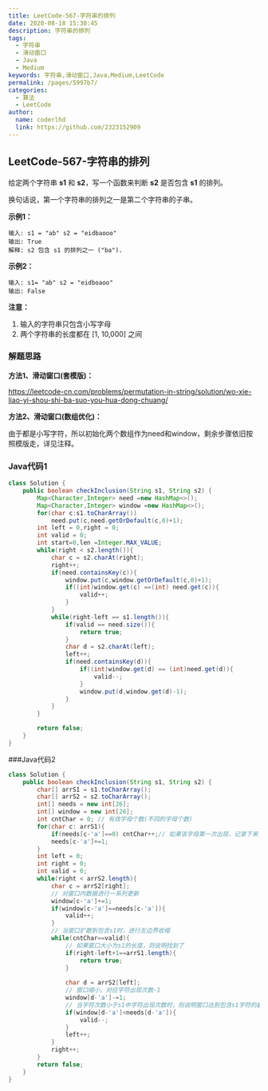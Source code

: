 ```yaml
---
title: LeetCode-567-字符串的排列
date: 2020-08-18 15:30:45
description: 字符串的排列
tags: 
  - 字符串
  - 滑动窗口
  - Java
  - Medium
keywords: 字符串,滑动窗口,Java,Medium,LeetCode
permalink: /pages/5997b7/
categories: 
  - 算法
  - LeetCode
author: 
  name: coderlhd
  link: https://github.com/2323152909
---
```


## LeetCode-567-字符串的排列

给定两个字符串 **s1** 和 **s2**，写一个函数来判断 **s2** 是否包含 **s1** 的排列。

换句话说，第一个字符串的排列之一是第二个字符串的子串。

<!--more-->

**示例1：**

```
输入: s1 = "ab" s2 = "eidbaooo"
输出: True
解释: s2 包含 s1 的排列之一 ("ba").
```

**示例2：**

```
输入: s1= "ab" s2 = "eidboaoo"
输出: False
```

**注意：**

1. 输入的字符串只包含小写字母
2. 两个字符串的长度都在 [1, 10,000] 之间

### 解题思路

**方法1、滑动窗口(套模版)：**

https://leetcode-cn.com/problems/permutation-in-string/solution/wo-xie-liao-yi-shou-shi-ba-suo-you-hua-dong-chuang/

**方法2、滑动窗口(数组优化)：**

由于都是小写字符，所以初始化两个数组作为need和window，剩余步骤依旧按照模版走，详见注释。


### Java代码1

```java
class Solution {
    public boolean checkInclusion(String s1, String s2) {
        Map<Character,Integer> need =new HashMap<>();
        Map<Character,Integer> window =new HashMap<>();
        for(char c:s1.toCharArray()) 
            need.put(c,need.getOrDefault(c,0)+1);
        int left = 0,right = 0;
        int valid = 0;
        int start=0,len =Integer.MAX_VALUE;
        while(right < s2.length()){
            char c = s2.charAt(right);
            right++;
            if(need.containsKey(c)){
                window.put(c,window.getOrDefault(c,0)+1);
                if((int)window.get(c) ==(int) need.get(c)){
                    valid++;
                }
            }
            while(right-left == s1.length()){
                if(valid == need.size()){
                    return true;
                }
                char d = s2.charAt(left);
                left++;
                if(need.containsKey(d)){
                    if((int)window.get(d) == (int)need.get(d)){
                        valid--;
                    }
                    window.put(d,window.get(d)-1);
                }
            }
        }

        return false;
    }
}
```
###Java代码2

```java
class Solution {
    public boolean checkInclusion(String s1, String s2) {
        char[] arrS1 = s1.toCharArray();
        char[] arrS2 = s2.toCharArray();
        int[] needs = new int[26];
        int[] window = new int[26]; 
        int cntChar = 0; // 有效字母个数(不同的字母个数)
        for(char c: arrS1){
            if(needs[c-'a']==0) cntChar++;// 如果该字母第一次出现，记录下来
            needs[c-'a']+=1;
        }
        int left = 0;
        int right = 0;
        int valid = 0;
        while(right < arrS2.length){
            char c = arrS2[right];
            // 对窗口内数据进行一系列更新
            window[c-'a']+=1;
            if(window[c-'a']==needs[c-'a']){
                valid++;
            }
            // 当窗口扩散到包含s1时，进行左边界收缩
            while(cntChar==valid){
                // 如果窗口大小为s1的长度，则说明找到了
                if(right-left+1==arrS1.length){
                    return true;
                }
                
                char d = arrS2[left];
                // 窗口缩小，对应字符出现次数-1
                window[d-'a']-=1;
                // 当字符次数小于s1中字符出现次数时，则说明窗口达到包含s1字符的最小窗口
                if(window[d-'a']<needs[d-'a']){
                    valid--;
                }
                left++;
            }
            right++;
        }
        return false;
    }
}
```

